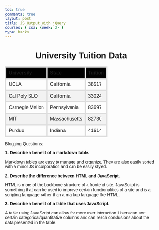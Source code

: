 ```yaml
---
toc: true
comments: true
layout: post
title: JS Output with jQuery
courses: { csa: {week: 2} }
type: hacks
---
```


<html>
<head>
    <title>JS Output with jQuery</title>
    <!-- Load jQuery and DataTables output style and scripts -->
    <link rel="stylesheet" type="text/css" href="https://cdn.datatables.net/1.13.4/css/jquery.dataTables.min.css">
    <script type="text/javascript" language="javascript" src="https://code.jquery.com/jquery-3.6.0.min.js"></script>
    <script type="text/javascript" language="javascript" src="https://cdn.datatables.net/1.13.4/js/jquery.dataTables.min.js"></script>
    <style>
        body {
            font-family: Arial, sans-serif;
        }
        table {
            border-collapse: collapse;
            width: 80%;
            margin: auto;
            margin-top: 20px;
        }
        th, td {
            border: 4px solid #dddddd;
            text-align: left;
            padding: 8px;
        }
        th {
            background-color: #000000;
        }
        tr:nth-child(even) {
            background-color: #f2f2f2;
        }
        .table {
            width: 100%;
            margin-top: 20px;
        }
    </style>
</head>
<body>
    <h1 style="text-align: center;">University Tuition Data</h1>
    <table id="demo" class="table">
        <thead>
            <tr>
                <th>University</th>
                <th>State</th>
                <th>Tuition</th>
            </tr>
        </thead>
        <tbody>
            <tr>
                <td>UCLA</td>
                <td>California</td>
                <td>38517</td>
            </tr>
            <tr>
                <td>Cal Poly SLO</td>
                <td>California</td>
                <td>33024</td>
            </tr>
            <tr>
                <td>Carnegie Mellon</td>
                <td>Pennsylvania</td>
                <td>83697</td>
            </tr>
            <tr>
                <td>MIT</td>
                <td>Massachusetts</td>
                <td>82730</td>
            </tr>
            <tr>
                <td>Purdue</td>
                <td>Indiana</td>
                <td>41614</td>
            </tr>
        </tbody>
    </table>
    <script>
        $("#demo").DataTable();
    </script>
</body>
</html>


Blogging Questions:

**1. Describe a benefit of a markdown table.**

Markdown tables are easy to manage and organize. They are also easily sorted with a minor JS incorporation and can be easily styled.

**2. Describe the difference between HTML and JavaScript.**

HTML is more of the backbone structure of a frontend site. JavaScript is something that can be used to improve certain functionalities of a site and is a scripting language rather than a markup language like HTML.

**3. Describe a benefit of a table that uses JavaScript.**

A table using JavaScript can allow for more user interaction. Users can sort certain categorical/quantitative columns and can reach conclusions about the data presented in the table.


